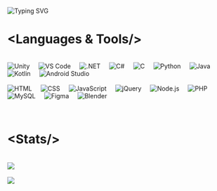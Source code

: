 <!-- <img src="https://readme-typing-svg.demolab.com/?lines=Hello my name is Effozza!"> -->
<p align="left">
    <img src="https://readme-typing-svg.demolab.com/?lines=Hello+my+name+is+Dino;I'm+on+a+mission+to+become+a+AAA+game+developer!&center=false&duration=4000&font=55" alt="Typing SVG" />
</p>


<h1 align="left"> &lt;Languages & Tools/&gt; </h1>
<br/>

<div align="left">
    <img src="http://skillicons.dev/icons?i=unity" title="Unity"/>&nbsp;&nbsp;&nbsp;&nbsp;
    <img src="http://skillicons.dev/icons?i=vscode" title="VS Code"/>&nbsp;&nbsp;&nbsp;&nbsp;
    <img src="http://skillicons.dev/icons?i=dotnet" title=".NET" />&nbsp;&nbsp;&nbsp;&nbsp;
    <img src="http://skillicons.dev/icons?i=cs" title="C#"/>&nbsp;&nbsp;&nbsp;&nbsp;
    <img src="http://skillicons.dev/icons?i=c" title="C"/>&nbsp;&nbsp;&nbsp;&nbsp;
    <img src="http://skillicons.dev/icons?i=python" title="Python"/>&nbsp;&nbsp;&nbsp;&nbsp;
    <img src="http://skillicons.dev/icons?i=java" title="Java"/>&nbsp;&nbsp;&nbsp;&nbsp;
    <img src="http://skillicons.dev/icons?i=kotlin" title="Kotlin"/>&nbsp;&nbsp;&nbsp;&nbsp;
    <img src="http://skillicons.dev/icons?i=androidstudio" title="Android Studio"/>&nbsp;&nbsp;&nbsp;&nbsp;
    <br>
    <br>
    <img src="http://skillicons.dev/icons?i=html" title="HTML"/>&nbsp;&nbsp;&nbsp;&nbsp;
    <img src="http://skillicons.dev/icons?i=css" title="CSS"/>&nbsp;&nbsp;&nbsp;&nbsp;
    <img src="http://skillicons.dev/icons?i=javascript" title="JavaScript"/>&nbsp;&nbsp;&nbsp;&nbsp;
    <img src="http://skillicons.dev/icons?i=jquery" title="jQuery"/>&nbsp;&nbsp;&nbsp;&nbsp;
    <img src="http://skillicons.dev/icons?i=nodejs" title="Node.js"/>&nbsp;&nbsp;&nbsp;&nbsp;
    <img src="http://skillicons.dev/icons?i=php" title="PHP"/>&nbsp;&nbsp;&nbsp;&nbsp;
    <img src="http://skillicons.dev/icons?i=mysql" title="MySQL"/>&nbsp;&nbsp;&nbsp;&nbsp;
    <img src="http://skillicons.dev/icons?i=figma" title="Figma"/>&nbsp;&nbsp;&nbsp;&nbsp;
    <img src="http://skillicons.dev/icons?i=blender" title="Blender"/>&nbsp;&nbsp;&nbsp;&nbsp;
</div><br><br>


<h1 align="left"> &lt;Stats/&gt; </h1>
<br/>
<div align="left">
    <img src="https://github-readme-stats.vercel.app/api?username=dinoefendic26&theme=react&show_icons=true&hide_border=false&count_private=true">
    <!--<img src="https://github-readme-stats.vercel.app/api/top-langs/?username=dinoefendic26&theme=react&show_icons=true&hide_border=false&layout=compact" width="200">-->
    <br><br>
    <img src="https://github-readme-streak-stats.herokuapp.com/?user=dinoefendic26&theme=react&hide_border=false">
</div>
